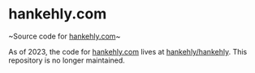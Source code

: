# hankehly.com

~Source code for [hankehly.com](http://hankehly.com)~

As of 2023, the code for [hankehly.com](http://hankehly.com) lives at [hankehly/hankehly](https://github.com/hankehly/hankehly). This repository is no longer maintained.
